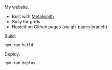 My website.

- Built with [Metalsmith][metalsmith]
- Susy for grids
- Hosted on Github pages (via gh-pages branch)

Build:

    npm run build

Deploy:

    npm run deploy

[metalsmith]: http://metalsmith.io/
